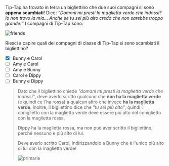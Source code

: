 Tip-Tap ha trovato in terra un bigliettino che due suoi compagni si sono **appena scambiati**! Dice:
_“Domani mi presti la maglietta verde che indossi? Io non trovo la mia... Anche se tu sei più alto credo che non sarebbe troppo grande!”_
I compagni di Tip-Tap sono:

![friends](fig.asy)

Riesci a capire quali dei compagni di classe di Tip-Tap si sono scambiati il bigliettino?

- [x] Bunny e Carol
- [ ] Amy e Carol
- [ ] Amy e Bunny 
- [ ] Carol e Dippy
- [ ] Bunny e Dippy

> Dato che il bigliettino chiede _"domani mi presti la maglietta verde che indossi"_, deve averlo scritto qualcuno che **non ha la maglietta verde** (e quindi ce l'ha rossa) a qualcun altro che invece **ha la maglietta verde**.
> Inoltre, il bigliettino dice che _"tu sei più alto"_, quindi il coniglietto con la maglietta verde deve essere più alto del coniglietto con la maglietta rossa.
> 
> Dippy ha la maglietta rossa, ma non può aver scritto il bigliettino, perché nessuno è più alto di lui.
> 
> Deve averlo scritto Carol, indirizzandolo a Bunny che è l'unico più alto di lui con la maglietta verde!
>
> ![primarie](1-primarie.asy)